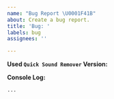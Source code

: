 ```yaml
---
name: "Bug Report \U0001F41B"
about: Create a bug report.
title: 'Bug: '
labels: bug
assignees: ''

---
```


**Used `Quick Sound Remover` Version:** 

**Console Log:**
```bash
...
```
